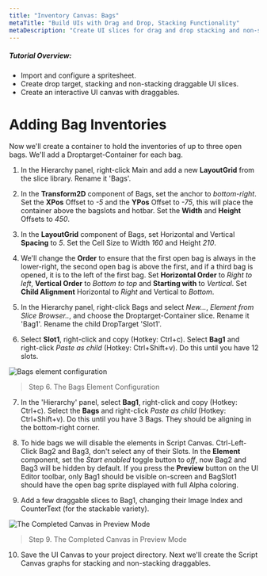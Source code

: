 ```yaml
---
title: "Inventory Canvas: Bags"
metaTitle: "Build UIs with Drag and Drop, Stacking Functionality"
metaDescription: "Create UI slices for drag and drop stacking and non-stacking elements.  Create an interactive UI canvas with a hotbar and inventory."
---
```


##### Tutorial Overview:
-  Import and configure a spritesheet.
-  Create drop target, stacking and non-stacking draggable UI slices.
-  Create an interactive UI canvas with draggables.

# Adding Bag Inventories

Now we'll create a container to hold the inventories of up to three open bags.  We'll add a Droptarget-Container for each bag.

1. In the Hierarchy panel, right-click Main and add a new **LayoutGrid** from the slice library.  Rename it 'Bags'.

2. In the **Transform2D** component of Bags, set the anchor to *bottom-right*.  Set the **XPos** Offset to *-5* and the **YPos** Offset to *-75*, this will place the container above the bagslots and hotbar.  Set the **Width** and **Height** Offsets to *450*.

3. In the **LayoutGrid** component of Bags, set Horizontal and Vertical **Spacing** to *5*. Set the Cell Size to Width *160* and Height *210*.  

4.  We'll change the **Order** to ensure that the first open bag is always in the lower-right, the second open bag is above the first, and if a third bag is opened, it is to the left of the first bag. Set **Horizontal Order** to *Right to left*, **Vertical Order** to *Bottom to top* and **Starting with** to *Vertical*.  Set **Child Alignment** Horizontal to *Right* and Vertical to *Bottom*.

5. In the Hierarchy panel, right-click Bags and select *New...*, *Element from Slice Browser..*, and choose the Droptarget-Container slice. Rename it 'Bag1'. Rename the child DropTarget 'Slot1'.

6. Select **Slot1**, right-click and copy (Hotkey: Ctrl+c).  Select **Bag1** and right-click *Paste as child* (Hotkey: Ctrl+Shift+v). Do this until you have 12 slots.

![Bags element configuration](/images/03/drag-12.png)

> Step 6. The Bags Element Configuration

7. In the 'Hierarchy' panel, select **Bag1**, right-click and copy (Hotkey: Ctrl+c).  Select the **Bags** and right-click *Paste as child* (Hotkey: Ctrl+Shift+v). Do this until you have 3 Bags. They should be aligning in the bottom-right corner.  

8. To hide bags we will disable the elements in Script Canvas.  Ctrl-Left-Click Bag2 and Bag3, don't select any of their Slots. In the **Element** component, set the *Start enabled* toggle button to *off*, now Bag2 and Bag3 will be hidden by default.  If you press the **Preview** button on the UI Editor toolbar, only Bag1 should be visible on-screen and BagSlot1 should have the open bag sprite displayed with full Alpha coloring.

9.  Add a few draggable slices to Bag1, changing their Image Index and CounterText (for the stackable variety).

![The Completed Canvas in Preview Mode](/images/03/drag-13.png "The Completed Canvas in Preview Mode")
> Step 9. The Completed Canvas in Preview Mode

10.  Save the UI Canvas to your project directory.  Next we'll create the Script Canvas graphs for stacking and non-stacking draggables.
